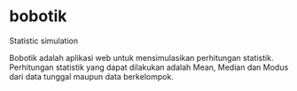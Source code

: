 # bobotik
Statistic simulation

Bobotik adalah aplikasi web untuk mensimulasikan perhitungan statistik.
Perhitungan statistik yang dapat dilakukan adalah Mean, Median dan Modus dari data tunggal maupun data berkelompok.

